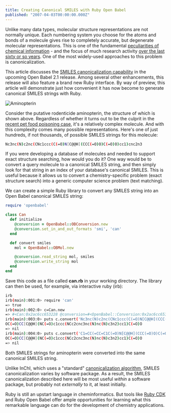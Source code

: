 ```yaml
---
title: Creating Canonical SMILES with Ruby Open Babel
published: "2007-04-03T00:00:00.000Z"
---
```


Unlike many data types, molecular structure representations are not normally unique. Each numbering system you choose for the atoms and bonds of a molecule gives rise to completely accurate, but degenerate molecular representations. This is one of the fundamental [peculiarities of chemical information](/articles/2006/09/03/peculiarities-of-chemical-information) - and the focus of much research activity [over the last sixty or so years](/articles/2007/03/14/eleven-qualities-of-the-perfect-line-notation-for-the-web). One of the most widely-used approaches to this problem is canonicalization.

This article discusses the [SMILES canonicalization capability](http://sourceforge.net/forum/forum.php?forum_id=629764) in the upcoming Open Babel 2.1 release. Among several other enhancements, this release will also feature a brand new Ruby interface. By way of preview, this article will demonstrate just how convenient it has now become to generate canonical SMILES strings with Ruby.

![Aminopterin](/images/posts/20070403/aminopterin.png "Aminopterin")

Consider the putative rodenticide aminopterin, the structure of which is shown above. Regardless of whether it turns out to be the culprit in the [recent pet food poisoning case](http://www.cbsnews.com/stories/2007/03/23/national/main2600615.shtml), it's a relatively complex molecule. And with this complexity comes many possible representations. Here's one of just hundreds, if not thousands, of possible SMILES strings for this molecule:

```bash
Nc3nc(N)c2nc(CNc1ccc(C(=O)N[C@@H](CCC(=O)O)C(=O)O)cc1)cnc2n3
```

If you were developing a database of molecules and needed to support exact structure searching, how would you do it? One way would be to convert a query molecule to a canonical SMILES string, and then simply look for that string in an index of your database's canonical SMILES. This is useful because it allows us to convert a chemistry-specific problem (exact structure search) into a generic computer science problem (text matching).

We can create a simple Ruby library to convert any SMILES string into an Open Babel canonical SMILES string:

```ruby
require 'openbabel'

class Can
  def initialize
    @conversion = OpenBabel::OBConversion.new
    @conversion.set_in_and_out_formats 'smi', 'can'
  end

  def convert smiles
    mol = OpenBabel::OBMol.new

    @conversion.read_string mol, smiles
    @conversion.write_string mol
  end
end
```

Save this code as a file called <strong>can.rb</strong> in your working directory. The library can then be used, for example, via interactive ruby (irb):

```bash
irb
irb(main):001:0> require 'can'
=> true
irb(main):002:0> c=Can.new
=> #<Can:0x2ac6cc653228 @conversion=#<OpenBabel::Conversion:0x2ac6cc6531d8>>
irb(main):003:0> puts c.convert('Nc3nc(N)c2nc(CNc1ccc(C(=O)N[C@@H](CCC(=O)O)C(=O)O)cc1)cnc2n3')
OC(=O)CC[C@@H](NC(=O)c1ccc(NCc2cnc3nc(N)nc(N)c3n2)cc1)C(=O)O
=> nil
irb(main):004:0> puts c.convert('C1=CC(=CC=C1C(=O)N[C@@H](CCC(=O)O)C(=O)O)NCC2=CN=C3C(=N2)C(=NC(=N3)N)N')
OC(=O)CC[C@@H](NC(=O)c1ccc(NCc2cnc3nc(N)nc(N)c3n2)cc1)C(=O)O
=> nil
```

Both SMILES strings for aminopterin were converted into the same canonical SMILES string.

Unlike InChI, which uses a "standard" [canonicalization algorithm](/articles/2006/08/12/inchi-canonicalization-algorithm), SMILES canonicalization varies by software package. As a result, the SMILES canonicalization described here will be most useful *within* a software package, but probably not *externally* to it, at least initially.

Ruby is still an upstart language in cheminformatics. But tools like [Ruby CDK](/articles/tag/rubycdk) and Ruby Open Babel offer ample opportunities for learning what this remarkable language can do for the development of chemistry applications.